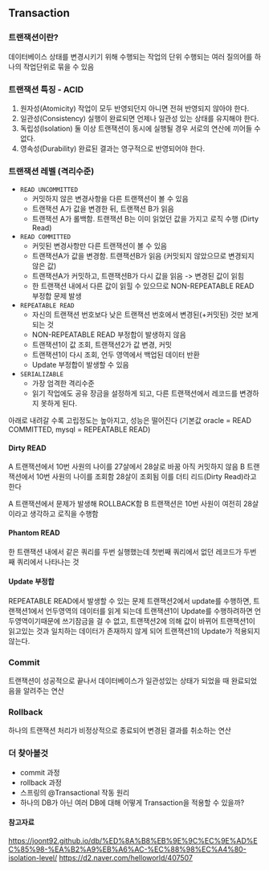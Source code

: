 ## Transaction

### 트랜잭션이란?

데이터베이스 상태를 변경시키기 위해 수행되는 작업의 단위
수행되는 여러 질의어를 하나의 작업단위로 묶을 수 있음

### 트랜잭션 특징 - ACID

1. 원자성(Atomicity) 작업이 모두 반영되던지 아니면 전혀 반영되지 않아야 한다.
2. 일관성(Consistency) 실행이 완료되면 언제나 일관성 있는 상태를 유지해야 한다.
3. 독립성(Isolation) 둘 이상 트랜잭션이 동시에 실행될 경우 서로의 연산에 끼어들 수 없다.
4. 영속성(Durability) 완료된 결과는 영구적으로 반영되어야 한다.

### 트랜잭션 레벨 (격리수준)

- `READ UNCOMMITTED`
  - 커밋하지 않은 변경사항을 다른 트랜잭션이 볼 수 있음
  - 트랜잭션 A가 값을 변경한 뒤, 트랜잭션 B가 읽음
  - 트랜잭션 A가 롤백함. 트랜잭션 B는 이미 읽었던 값을 가지고 로직 수행 (Dirty Read)
- `READ COMMITTED`
  - 커밋된 변경사항만 다른 트랜잭션이 볼 수 있음
  - 트랜잭션A가 값을 변경함. 트랜잭션B가 읽음 (커밋되지 않았으므로 변경되지 않은 값)
  - 트랜잭션A가 커밋하고, 트랜잭션B가 다시 값을 읽음 -> 변경된 값이 읽힘
  - 한 트랜잭션 내에서 다른 값이 읽힐 수 있으므로 NON-REPEATABLE READ 부정합 문제 발생
- `REPEATABLE READ`
  - 자신의 트랜잭션 번호보다 낮은 트랜잭션 번호에서 변경된(+커밋된) 것만 보게 되는 것
  - NON-REPEATABLE READ 부정합이 발생하지 않음
  - 트랜잭션1이 값 조회, 트랜잭션2가 값 변경, 커밋
  - 트랜잭션1이 다시 조회, 언두 영역에서 백업된 데이터 반환
  - Update 부정합이 발생할 수 있음
- `SERIALIZABLE`
  - 가장 엄격한 격리수준
  - 읽기 작업에도 공유 장금을 설정하게 되고, 다른 트랜잭션에서 레코드를 변경하지 못하게 된다.

아래로 내려갈 수록 고립정도는 높아지고, 성능은 떨어진다
(기본값 oracle = READ COMMITTED, mysql = REPEATABLE READ)

#### Dirty READ

A 트랜잭션에서 10번 사원의 나이를 27살에서 28살로 바꿈
아직 커밋하지 않음
B 트랜잭션에서 10번 사원의 나이를 조회함
28살이 조회됨
이를 더티 리드(Dirty Read)라고 한다

A 트랜잭션에서 문제가 발생해 ROLLBACK함
B 트랜잭션은 10번 사원이 여전히 28살이라고 생각하고 로직을 수행함

#### Phantom READ

한 트랜잭션 내에서 같은 쿼리를 두번 실행했는데 첫번째 쿼리에서 없던 레코드가 두번째 쿼리에서 나타나는 것

#### Update 부정합

REPEATABLE READ에서 발생할 수 있는 문제
트랜잭션2에서 update를 수행하면, 트랜잭션1에서 언두영역의 데이터를 읽게 되는데 트랜잭션1이 Update를 수행하려하면 언두영역이기때문에 쓰기잠금을 걸 수 없고, 트랜잭션2에 의해 값이 바뀌어 트랜잭션1이 읽고있는 것과 일치하는 데이터가 존재하지 않게 되어 트랜잭션1의 Update가 적용되지 않는다.

### Commit

트랜잭션이 성공적으로 끝나서 데이터베이스가 일관성있는 상태가 되었을 때 완료되었음을 알려주는 연산

### Rollback

하나의 트랜잭션 처리가 비정상적으로 종료되어 변경된 결과를 취소하는 연산

### 더 찾아볼것

- commit 과정
- rollback 과정
- 스프링의 @Transactional 작동 원리
- 하나의 DB가 아닌 여러 DB에 대해 어떻게 Transaction을 적용할 수 있을까?

#### 참고자료

https://joont92.github.io/db/%ED%8A%B8%EB%9E%9C%EC%9E%AD%EC%85%98-%EA%B2%A9%EB%A6%AC-%EC%88%98%EC%A4%80-isolation-level/
https://d2.naver.com/helloworld/407507
